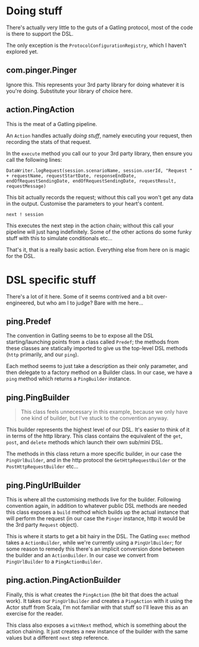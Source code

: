 # Doing stuff

There's actually very little to the guts of a Gatling protocol, most of the code is there to support the DSL.

The only exception is the  `ProtocolConfigurationRegistry`, which I haven't explored yet.

## com.pinger.Pinger
Ignore this. This represents your 3rd party library for doing whatever it is you're doing. Substitute your library of choice here.

## action.PingAction
This is the meat of a Gatling pipeline.

An `Action` handles actually *doing stuff*, namely executing your request, then recording the stats of that request.

In the `execute` method you call our to your 3rd party library, then ensure you call the following lines:

    DataWriter.logRequest(session.scenarioName, session.userId, "Request " + requestName, requestStartDate, responseEndDate, endOfRequestSendingDate, endOfRequestSendingDate, requestResult, requestMessage)

This bit actually records the request; without this call you won't get any data in the output. Customise the parameters to your heart's content.

    next ! session

This executes the next step in the action chain; without this call your pipeline will just hang indefinitely. Some of the other actions do some funky stuff with this to simulate conditionals etc...

That's it, that is a really basic action. Everything else from here on is magic for the DSL.

# DSL specific stuff

There's a lot of it here. Some of it seems contrived and a bit over-engineered, but who am I to judge? Bare with me here...

## ping.Predef
The convention in Gatling seems to be to expose all the DSL starting/launching points from a class called `Predef`; the methods from these classes are statically imported to give us the top-level DSL methods (`http` primarily, and our `ping`).

Each method seems to just take a description as their only parameter, and then delegate to a factory method on a Builder class. In our case, we have a `ping` method which returns a `PingBuilder` instance.

## ping.PingBuilder
> This class feels unnecessary in this example, because we only have one kind of builder, but I've stuck to the convention anyway.

This builder represents the highest level of our DSL. It's easier to think of it in terms of the http library. This class contains the equivalent of the `get`, `post`, and `delete` methods which launch their own sub/mini DSL.

The methods in this class return a more specific builder, in our case the `PingUrlBuilder`, and in the http protocol the `GetHttpRequestBuilder` or the `PostHttpRequestBuilder` etc...

## ping.PingUrlBuilder
This is where all the customising methods live for the builder. Following convention again, in addition to whatever public DSL methods are needed this class exposes a `build` method which builds up the actual instance that will perform the request (in our case the `Pinger` instance, http it would be the 3rd party `Request` object).

This is where it starts to get a bit hairy in the DSL. The Gatling `exec` method takes a `ActionBuilder`, while we're currently using a `PingUrlBuilder`; for some reason to remedy this there's an implicit conversion done between the builder and an `ActionBuilder`. In our case we convert from `PingUrlBuilder` to a `PingActionBuilder`.

## ping.action.PingActionBuilder
Finally, this is what creates the `PingAction` (the bit that does the actual work). It takes our `PingUrlBuilder` and creates a `PingAction` with it using the Actor stuff from Scala, I'm not familiar with that stuff so I'll leave this as an exercise for the reader.

This class also exposes a `withNext` method, which is something about the action chaining. It just creates a new instance of the builder with the same values but a different `next` step reference.